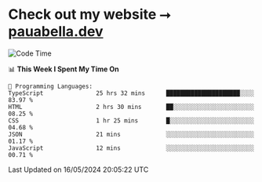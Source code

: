 # Check out my website ⭢ [pauabella.dev](https://pauabella.dev)

<!--START_SECTION:waka-->
![Code Time](http://img.shields.io/badge/Code%20Time-3%2C345%20hrs%2047%20mins-blue)

📊 **This Week I Spent My Time On** 

```text
💬 Programming Languages: 
TypeScript               25 hrs 32 mins      █████████████████████░░░░   83.97 % 
HTML                     2 hrs 30 mins       ██░░░░░░░░░░░░░░░░░░░░░░░   08.25 % 
CSS                      1 hr 25 mins        █░░░░░░░░░░░░░░░░░░░░░░░░   04.68 % 
JSON                     21 mins             ░░░░░░░░░░░░░░░░░░░░░░░░░   01.17 % 
JavaScript               12 mins             ░░░░░░░░░░░░░░░░░░░░░░░░░   00.71 % 
```


 Last Updated on 16/05/2024 20:05:22 UTC
<!--END_SECTION:waka-->
